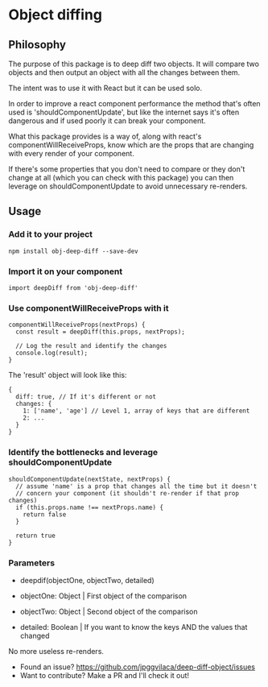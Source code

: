 # Object diffing

## Philosophy
The purpose of this package is to deep diff two objects.
It will compare two objects and then output an object with
all the changes between them.

The intent was to use it with React but it can be used solo.

In order to improve a react component performance the method that's
often used is 'shouldComponentUpdate', but like the internet says
it's often dangerous and if used poorly it can break your component.

What this package provides is a way of, along with react's
componentWillReceiveProps, know which are the props that are changing
with every render of your component.

If there's some properties that you don't need to compare or they don't
change at all (which you can check with this package) you can then
leverage on shouldComponentUpdate to avoid unnecessary re-renders.

## Usage
### Add it to your project
```npm install obj-deep-diff --save-dev```

### Import it on your component
```import deepDiff from 'obj-deep-diff'```

### Use componentWillReceiveProps with it
```
componentWillReceiveProps(nextProps) {
  const result = deepDiff(this.props, nextProps);

  // Log the result and identify the changes
  console.log(result);
}
```

The 'result' object will look like this:
```
{
  diff: true, // If it's different or not
  changes: {
    1: ['name', 'age'] // Level 1, array of keys that are different
    2: ...
  }
}
```

### Identify the bottlenecks and leverage shouldComponentUpdate
```
shouldComponentUpdate(nextState, nextProps) {
  // assume 'name' is a prop that changes all the time but it doesn't
  // concern your component (it shouldn't re-render if that prop changes)
  if (this.props.name !== nextProps.name) {
    return false
  }

  return true
}
```

### Parameters
* deepdif(objectOne, objectTwo, detailed)

* objectOne: Object | First object of the comparison
* objectTwo: Object | Second object of the comparison
* detailed: Boolean | If you want to know the keys AND the values that changed

No more useless re-renders.

* Found an issue? https://github.com/jpggvilaca/deep-diff-object/issues
* Want to contribute? Make a PR and I'll check it out!
